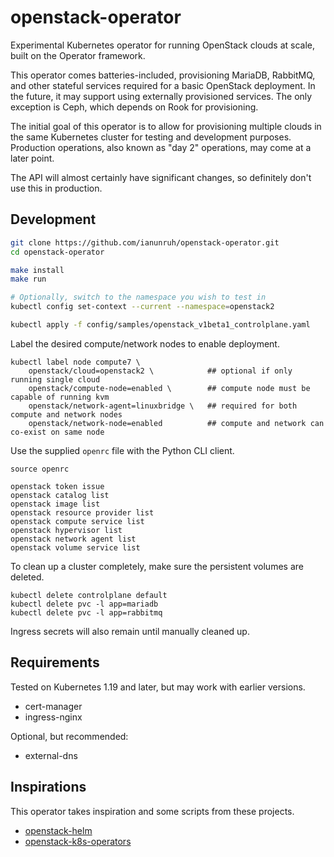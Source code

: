 # openstack-operator

Experimental Kubernetes operator for running OpenStack clouds at scale, built on the Operator framework.

This operator comes batteries-included, provisioning MariaDB, RabbitMQ, and other stateful services required
for a basic OpenStack deployment. In the future, it may support using externally provisioned services. The
only exception is Ceph, which depends on Rook for provisioning.

The initial goal of this operator is to allow for provisioning multiple clouds in the same Kubernetes cluster
for testing and development purposes. Production operations, also known as "day 2" operations, may come at a
later point.

The API will almost certainly have significant changes, so definitely don't use this in production.

## Development

```bash
git clone https://github.com/ianunruh/openstack-operator.git
cd openstack-operator

make install
make run

# Optionally, switch to the namespace you wish to test in
kubectl config set-context --current --namespace=openstack2

kubectl apply -f config/samples/openstack_v1beta1_controlplane.yaml
```

Label the desired compute/network nodes to enable deployment.

```
kubectl label node compute7 \
    openstack/cloud=openstack2 \            ## optional if only running single cloud
    openstack/compute-node=enabled \        ## compute node must be capable of running kvm
    openstack/network-agent=linuxbridge \   ## required for both compute and network nodes
    openstack/network-node=enabled          ## compute and network can co-exist on same node
```

Use the supplied `openrc` file with the Python CLI client.

```
source openrc

openstack token issue
openstack catalog list
openstack image list
openstack resource provider list
openstack compute service list
openstack hypervisor list
openstack network agent list
openstack volume service list
```

To clean up a cluster completely, make sure the persistent volumes are deleted.

```
kubectl delete controlplane default
kubectl delete pvc -l app=mariadb
kubectl delete pvc -l app=rabbitmq
```

Ingress secrets will also remain until manually cleaned up.

## Requirements

Tested on Kubernetes 1.19 and later, but may work with earlier versions.

* cert-manager
* ingress-nginx

Optional, but recommended:

* external-dns

## Inspirations

This operator takes inspiration and some scripts from these projects.

* [openstack-helm](https://github.com/openstack/openstack-helm)
* [openstack-k8s-operators](https://github.com/openstack-k8s-operators)
